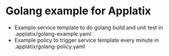 # Golang example for Applatix

* Example service template to do golang build and unit test in .applatix/golang-example.yaml
* Example policy to trigger service template every minute in .applatix/golang-policy.yaml
